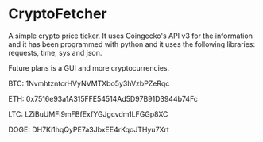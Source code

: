 # CryptoFetcher
A simple crypto price ticker. It uses Coingecko's API v3 for the information and it has been programmed with python and it uses the following libraries: requests, time, sys and json.

Future plans is a GUI and more cryptocurrencies.





BTC: 1NvmhtzntcrHVyNVMTXbo5y3hVzbPZeRqc

ETH: 0x7516e93a1A315FFE54514Ad5D97B91D3944b74Fc

LTC: LZiBuUMFi9mFBfExfYGJgcvdm1LFGGp8XC

DOGE: DH7Ki1hqQyPE7a3JbxEE4rKqoJTHyu7Xrt

